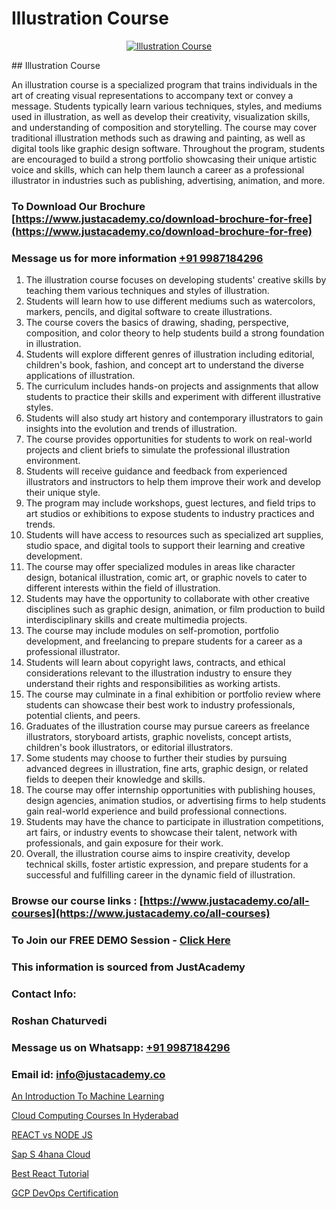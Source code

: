 # Illustration Course

<p align="center">
  <a href="https://justacademy.co/course-detail/photoshop-training">
    <img src="https://justacademy.co/storage2/course_image/1676637576_course_image.webp" alt="Illustration Course">
  </a>
</p>
## Illustration Course

An illustration course is a specialized program that trains individuals in the art of creating visual representations to accompany text or convey a message. Students typically learn various techniques, styles, and mediums used in illustration, as well as develop their creativity, visualization skills, and understanding of composition and storytelling. The course may cover traditional illustration methods such as drawing and painting, as well as digital tools like graphic design software. Throughout the program, students are encouraged to build a strong portfolio showcasing their unique artistic voice and skills, which can help them launch a career as a professional illustrator in industries such as publishing, advertising, animation, and more.
### To Download Our Brochure [https://www.justacademy.co/download-brochure-for-free](https://www.justacademy.co/download-brochure-for-free)
### Message us for more information [+91 9987184296](https://api.whatsapp.com/send?phone=919987184296)
1) The illustration course focuses on developing students' creative skills by teaching them various techniques and styles of illustration.
2) Students will learn how to use different mediums such as watercolors, markers, pencils, and digital software to create illustrations.
3) The course covers the basics of drawing, shading, perspective, composition, and color theory to help students build a strong foundation in illustration.
4) Students will explore different genres of illustration including editorial, children's book, fashion, and concept art to understand the diverse applications of illustration.
5) The curriculum includes hands-on projects and assignments that allow students to practice their skills and experiment with different illustrative styles.
6) Students will also study art history and contemporary illustrators to gain insights into the evolution and trends of illustration.
7) The course provides opportunities for students to work on real-world projects and client briefs to simulate the professional illustration environment.
8) Students will receive guidance and feedback from experienced illustrators and instructors to help them improve their work and develop their unique style.
9) The program may include workshops, guest lectures, and field trips to art studios or exhibitions to expose students to industry practices and trends.
10) Students will have access to resources such as specialized art supplies, studio space, and digital tools to support their learning and creative development.
11) The course may offer specialized modules in areas like character design, botanical illustration, comic art, or graphic novels to cater to different interests within the field of illustration.
12) Students may have the opportunity to collaborate with other creative disciplines such as graphic design, animation, or film production to build interdisciplinary skills and create multimedia projects.
13) The course may include modules on self-promotion, portfolio development, and freelancing to prepare students for a career as a professional illustrator.
14) Students will learn about copyright laws, contracts, and ethical considerations relevant to the illustration industry to ensure they understand their rights and responsibilities as working artists.
15) The course may culminate in a final exhibition or portfolio review where students can showcase their best work to industry professionals, potential clients, and peers.
16) Graduates of the illustration course may pursue careers as freelance illustrators, storyboard artists, graphic novelists, concept artists, children's book illustrators, or editorial illustrators.
17) Some students may choose to further their studies by pursuing advanced degrees in illustration, fine arts, graphic design, or related fields to deepen their knowledge and skills.
18) The course may offer internship opportunities with publishing houses, design agencies, animation studios, or advertising firms to help students gain real-world experience and build professional connections.
19) Students may have the chance to participate in illustration competitions, art fairs, or industry events to showcase their talent, network with professionals, and gain exposure for their work.
20) Overall, the illustration course aims to inspire creativity, develop technical skills, foster artistic expression, and prepare students for a successful and fulfilling career in the dynamic field of illustration.

### Browse our course links : [https://www.justacademy.co/all-courses](https://www.justacademy.co/all-courses) 
### To Join our FREE DEMO Session - [Click Here](https://www.justacademy.co/register-for-course-demo)


### This information is sourced from JustAcademy
### Contact Info:
### Roshan Chaturvedi
### Message us on Whatsapp: [+91 9987184296](https://api.whatsapp.com/send?phone=919987184296)
### Email id: [info@justacademy.co](mailto:info@justacademy.co)
                
[An Introduction To Machine Learning](https://www.linkedin.com/pulse/introduction-machine-learning-justacademy-beangaluru-3pqnc?trackingId=AE5oIBvgEkzByamPj02q%2BA%3D%3D&lipi=urn%3Ali%3Apage%3Ad_flagship3_company_admin%3Bhb2UV31rSJSFfTYND6hNBw%3D%3D)

[Cloud Computing Courses In Hyderabad](https://www.linkedin.com/pulse/cloud-computing-courses-hyderabad-justacademy-jaipur-k6sjc?trackingId=Bj0EeXyQanB%2BGKIGl3Jp3Q%3D%3D&lipi=urn%3Ali%3Apage%3Ad_flagship3_company_admin%3B%2Bj%2BWkU3wSKSQ1R70zcYAcw%3D%3D)

[REACT vs NODE JS](https://medium.com/@shivamja27/react-vs-node-js-e310a794f877)

[Sap S 4hana Cloud](https://medium.com/@roneet705/sap-s-4hana-cloud-d2536725643a)

[Best React Tutorial](https://justacademyin.github.io/justacademy/best-react-tutorial)

[GCP DevOps Certification](https://justacademyin.github.io/justacademy/gcp-devops-certification)

